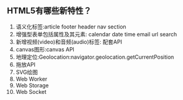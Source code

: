 ## HTML5有哪些新特性？
1. 语义化标签:article footer header nav section
2. 增强型表单包括属性及其元素: calendar date time email url search
3. 新增视频(video)和音频(audio)标签: 配套API
4. canvas图形:canvas API
5. 地理定位:Geolocation:navigator.geolocation.getCurrentPosition
6. 拖放API
7. SVG绘图
8. Web Worker
9. Web Storage
10. Web Socket